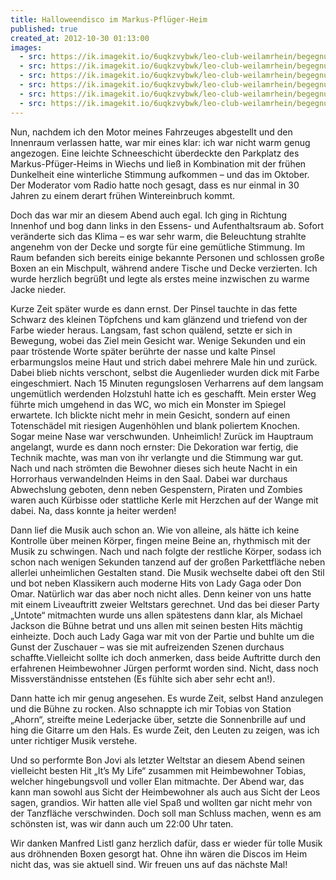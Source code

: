 ```yaml
---
title: Halloweendisco im Markus-Pflüger-Heim
published: true
created_at: 2012-10-30 01:13:00
images:
  - src: https://ik.imagekit.io/6uqkzvybwk/leo-club-weilamrhein/begegnungen/45-01.jpg
  - src: https://ik.imagekit.io/6uqkzvybwk/leo-club-weilamrhein/begegnungen/45-02.jpg
  - src: https://ik.imagekit.io/6uqkzvybwk/leo-club-weilamrhein/begegnungen/45-03.jpg
  - src: https://ik.imagekit.io/6uqkzvybwk/leo-club-weilamrhein/begegnungen/45-04.jpg
  - src: https://ik.imagekit.io/6uqkzvybwk/leo-club-weilamrhein/begegnungen/45-05.jpg
  - src: https://ik.imagekit.io/6uqkzvybwk/leo-club-weilamrhein/begegnungen/45-06.jpg
---
```


Nun, nachdem ich den Motor meines Fahrzeuges abgestellt und den Innenraum verlassen hatte, war mir eines klar: ich war nicht warm genug angezogen. Eine leichte Schneeschicht überdeckte den Parkplatz des Markus-Pfüger-Heims in Wiechs und ließ in Kombination mit der frühen Dunkelheit eine winterliche Stimmung aufkommen – und das im Oktober. Der Moderator vom Radio hatte noch gesagt, dass es nur einmal in 30 Jahren zu einem derart frühen Wintereinbruch kommt.

Doch das war mir an diesem Abend auch egal. Ich ging in Richtung Innenhof und bog dann links in den Essens- und Aufenthaltsraum ab. Sofort veränderte sich das Klima – es war sehr warm, die Beleuchtung strahlte angenehm von der Decke und sorgte für eine gemütliche Stimmung. Im Raum befanden sich bereits einige bekannte Personen und schlossen große Boxen an ein Mischpult, während andere Tische und Decke verzierten. Ich wurde herzlich begrüßt und legte als erstes meine inzwischen zu warme Jacke nieder.

Kurze Zeit später wurde es dann ernst. Der Pinsel tauchte in das fette Schwarz des kleinen Töpfchens und kam glänzend und triefend von der Farbe wieder heraus. Langsam, fast schon quälend, setzte er sich in Bewegung, wobei das Ziel mein Gesicht war. Wenige Sekunden und ein paar tröstende Worte später berührte der nasse und kalte Pinsel erbarmungslos meine Haut und strich dabei mehrere Male hin und zurück. Dabei blieb nichts verschont, selbst die Augenlieder wurden dick mit Farbe eingeschmiert. Nach 15 Minuten regungslosen Verharrens auf dem langsam ungemütlich werdenden Holzstuhl hatte ich es geschafft. Mein erster Weg führte mich umgehend in das WC, wo mich ein Monster im Spiegel erwartete. Ich blickte nicht mehr in mein Gesicht, sondern auf einen Totenschädel mit riesigen Augenhöhlen und blank poliertem Knochen. Sogar meine Nase war verschwunden. Unheimlich!
Zurück im Hauptraum angelangt, wurde es dann noch ernster: Die Dekoration war fertig, die Technik machte, was man von ihr verlangte und die Stimmung war gut. Nach und nach strömten die Bewohner dieses sich heute Nacht in ein Horrorhaus verwandelnden Heims in den Saal. Dabei war durchaus Abwechslung geboten, denn neben Gespenstern, Piraten und Zombies waren auch Kürbisse oder stattliche Kerle mit Herzchen auf der Wange mit dabei. Na, dass konnte ja heiter werden!

Dann lief die Musik auch schon an. Wie von alleine, als hätte ich keine Kontrolle über meinen Körper, fingen meine Beine an, rhythmisch mit der Musik zu schwingen. Nach und nach folgte der restliche Körper, sodass ich schon nach wenigen Sekunden tanzend auf der großen Parkettfläche neben allerlei unheimlichen Gestalten stand. Die Musik wechselte dabei oft den Stil und bot neben Klassikern auch moderne Hits von Lady Gaga oder Don Omar.
Natürlich war das aber noch nicht alles. Denn keiner von uns hatte mit einem Liveauftritt zweier Weltstars gerechnet. Und das bei dieser Party „Untote“ mitmachten wurde uns allen spätestens dann klar, als Michael Jackson die Bühne betrat und uns allen mit seinen besten Hits mächtig einheizte. Doch auch Lady Gaga war mit von der Partie und buhlte um die Gunst der Zuschauer – was sie mit aufreizenden Szenen durchaus schaffte.Vielleicht sollte ich doch anmerken, dass beide Auftritte durch den erfahrenen Heimbewohner Jürgen performt worden sind. Nicht, dass noch Missverständnisse entstehen (Es fühlte sich aber sehr echt an!).

Dann hatte ich mir genug angesehen. Es wurde Zeit, selbst Hand anzulegen und die Bühne zu rocken. Also schnappte ich mir Tobias von Station „Ahorn“, streifte meine Lederjacke über, setzte die Sonnenbrille auf und hing die Gitarre um den Hals. Es wurde Zeit, den Leuten zu zeigen, was ich unter richtiger Musik verstehe.

Und so performte Bon Jovi als letzter Weltstar an diesem Abend seinen vielleicht besten Hit „It’s My Life“ zusammen mit Heimbewohner Tobias, welcher hingebungsvoll und voller Elan mitmachte. Der Abend war, das kann man sowohl aus Sicht der Heimbewohner als auch aus Sicht der Leos sagen, grandios. Wir hatten alle viel Spaß und wollten gar nicht mehr von der Tanzfläche verschwinden. Doch soll man Schluss machen, wenn es am schönsten ist, was wir dann auch um 22:00 Uhr taten.

Wir danken Manfred Listl ganz herzlich dafür, dass er wieder für tolle Musik aus dröhnenden Boxen gesorgt hat. Ohne ihn wären die Discos im Heim nicht das, was sie aktuell sind. Wir freuen uns auf das nächste Mal!
